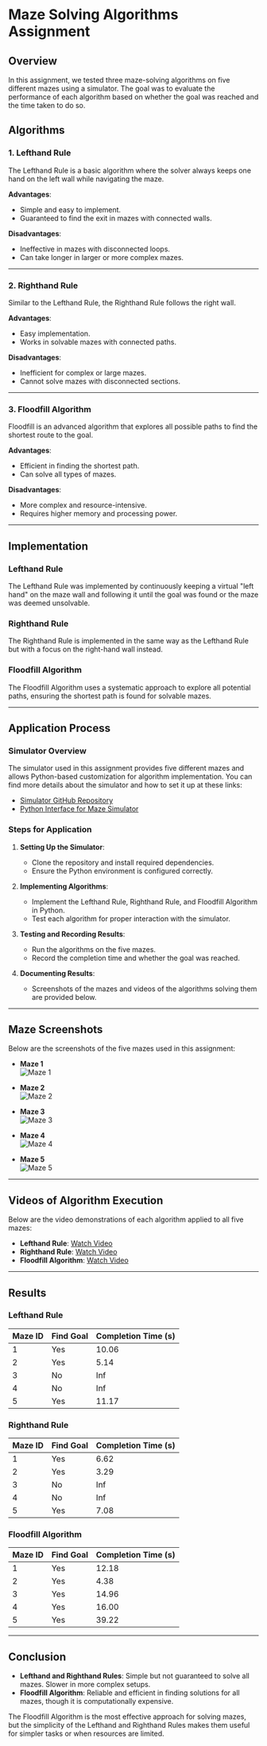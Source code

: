 # Maze Solving Algorithms Assignment

## Overview
In this assignment, we tested three maze-solving algorithms on five different mazes using a simulator. The goal was to evaluate the performance of each algorithm based on whether the goal was reached and the time taken to do so.

## Algorithms

### 1. Lefthand Rule
The Lefthand Rule is a basic algorithm where the solver always keeps one hand on the left wall while navigating the maze.

**Advantages**:
- Simple and easy to implement.
- Guaranteed to find the exit in mazes with connected walls.

**Disadvantages**:
- Ineffective in mazes with disconnected loops.
- Can take longer in larger or more complex mazes.

---

### 2. Righthand Rule
Similar to the Lefthand Rule, the Righthand Rule follows the right wall.

**Advantages**:
- Easy implementation.
- Works in solvable mazes with connected paths.

**Disadvantages**:
- Inefficient for complex or large mazes.
- Cannot solve mazes with disconnected sections.

---

### 3. Floodfill Algorithm
Floodfill is an advanced algorithm that explores all possible paths to find the shortest route to the goal.

**Advantages**:
- Efficient in finding the shortest path.
- Can solve all types of mazes.

**Disadvantages**:
- More complex and resource-intensive.
- Requires higher memory and processing power.

---

## Implementation

### Lefthand Rule
The Lefthand Rule was implemented by continuously keeping a virtual "left hand" on the maze wall and following it until the goal was found or the maze was deemed unsolvable.

### Righthand Rule
The Righthand Rule is implemented in the same way as the Lefthand Rule but with a focus on the right-hand wall instead.

### Floodfill Algorithm
The Floodfill Algorithm uses a systematic approach to explore all potential paths, ensuring the shortest path is found for solvable mazes.

---

## Application Process

### Simulator Overview
The simulator used in this assignment provides five different mazes and allows Python-based customization for algorithm implementation. You can find more details about the simulator and how to set it up at these links:

- [Simulator GitHub Repository](https://github.com/mackorone/mms)
- [Python Interface for Maze Simulator](https://github.com/mackorone/mms-python)

### Steps for Application
1. **Setting Up the Simulator**:
   - Clone the repository and install required dependencies.
   - Ensure the Python environment is configured correctly.

2. **Implementing Algorithms**:
   - Implement the Lefthand Rule, Righthand Rule, and Floodfill Algorithm in Python.
   - Test each algorithm for proper interaction with the simulator.

3. **Testing and Recording Results**:
   - Run the algorithms on the five mazes.
   - Record the completion time and whether the goal was reached.

4. **Documenting Results**:
   - Screenshots of the mazes and videos of the algorithms solving them are provided below.

---

## Maze Screenshots
Below are the screenshots of the five mazes used in this assignment:

- **Maze 1**  
  ![Maze 1](maze1.png)

- **Maze 2**  
  ![Maze 2](maze2.png)

- **Maze 3**  
  ![Maze 3](maze3.png)

- **Maze 4**  
  ![Maze 4](maze4.png)

- **Maze 5**  
  ![Maze 5](maze5.png)

---

## Videos of Algorithm Execution
Below are the video demonstrations of each algorithm applied to all five mazes:

- **Lefthand Rule**: [Watch Video](path/to/lefthand_rule_video.mp4)
- **Righthand Rule**: [Watch Video](path/to/righthand_rule_video.mp4)
- **Floodfill Algorithm**: [Watch Video](path/to/floodfill_video.mp4)

---

## Results

### Lefthand Rule
| Maze ID | Find Goal | Completion Time (s) |
|---------|-----------|---------------------|
| 1       | Yes       | 10.06               |
| 2       | Yes       | 5.14                |
| 3       | No        | Inf                 |
| 4       | No        | Inf                 |
| 5       | Yes       | 11.17               |

### Righthand Rule
| Maze ID | Find Goal | Completion Time (s) |
|---------|-----------|---------------------|
| 1       | Yes       | 6.62                |
| 2       | Yes       | 3.29                |
| 3       | No        | Inf                 |
| 4       | No        | Inf                 |
| 5       | Yes       | 7.08                |

### Floodfill Algorithm
| Maze ID | Find Goal | Completion Time (s) |
|---------|-----------|---------------------|
| 1       | Yes       | 12.18               |
| 2       | Yes       | 4.38                |
| 3       | Yes       | 14.96               |
| 4       | Yes       | 16.00               |
| 5       | Yes       | 39.22               |

---

## Conclusion
- **Lefthand and Righthand Rules**: Simple but not guaranteed to solve all mazes. Slower in more complex setups.
- **Floodfill Algorithm**: Reliable and efficient in finding solutions for all mazes, though it is computationally expensive.

The Floodfill Algorithm is the most effective approach for solving mazes, but the simplicity of the Lefthand and Righthand Rules makes them useful for simpler tasks or when resources are limited.
